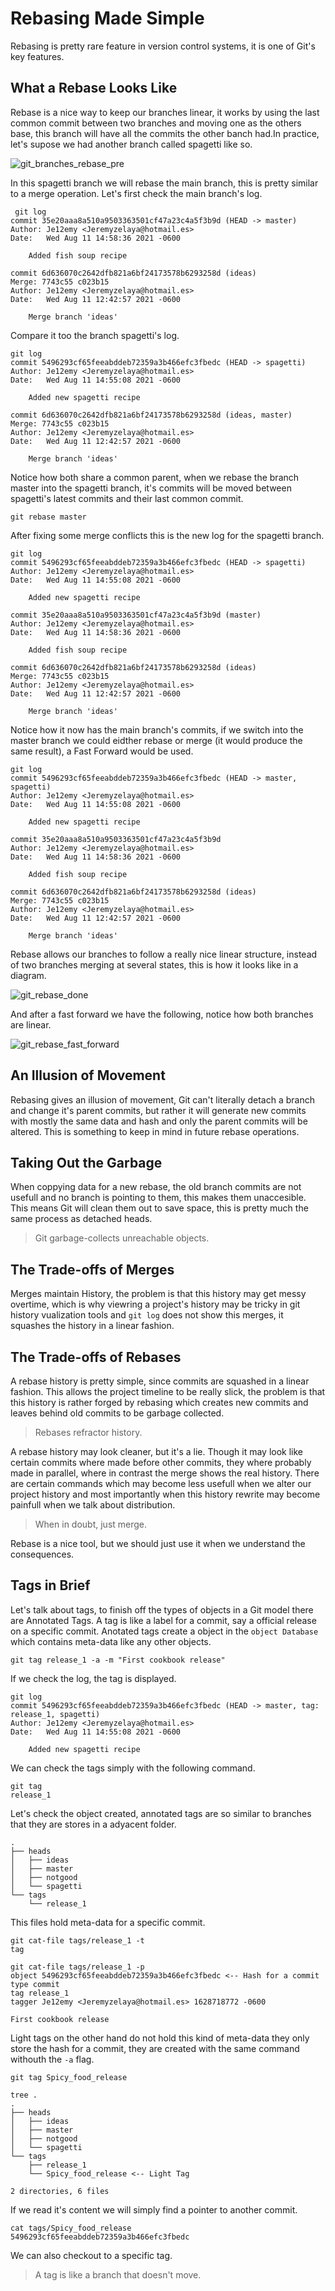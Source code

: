 # Rebasing Made Simple

Rebasing is pretty rare feature in version control systems, it is one of Git's key features.

## What a Rebase Looks Like

Rebase is a nice way to keep our branches linear, it works by using the last common commit between two branches and moving one as the others base, this branch will have all the commits the other banch had.In practice, let's supose we had another branch called spagetti like so.

![git_branches_rebase_pre](resources/git_branches_rebase_pre.png)

In this spagetti branch we will rebase the main branch, this is pretty similar to a merge operation. Let's first check the main branch's log.

```
 git log
commit 35e20aaa8a510a9503363501cf47a23c4a5f3b9d (HEAD -> master)
Author: Je12emy <Jeremyzelaya@hotmail.es>
Date:   Wed Aug 11 14:58:36 2021 -0600

    Added fish soup recipe

commit 6d636070c2642dfb821a6bf24173578b6293258d (ideas)
Merge: 7743c55 c023b15
Author: Je12emy <Jeremyzelaya@hotmail.es>
Date:   Wed Aug 11 12:42:57 2021 -0600

    Merge branch 'ideas'
```

Compare it too the branch spagetti's log.

```
git log
commit 5496293cf65feeabddeb72359a3b466efc3fbedc (HEAD -> spagetti)
Author: Je12emy <Jeremyzelaya@hotmail.es>
Date:   Wed Aug 11 14:55:08 2021 -0600

    Added new spagetti recipe

commit 6d636070c2642dfb821a6bf24173578b6293258d (ideas, master)
Merge: 7743c55 c023b15
Author: Je12emy <Jeremyzelaya@hotmail.es>
Date:   Wed Aug 11 12:42:57 2021 -0600

    Merge branch 'ideas'
```

Notice how both share  a common parent, when we rebase the branch master into the spagetti branch, it's commits will be moved between spagetti's latest commits and their last common commit.

```
git rebase master
```

After fixing some merge conflicts this is the new log for the spagetti branch.

```
git log
commit 5496293cf65feeabddeb72359a3b466efc3fbedc (HEAD -> spagetti)
Author: Je12emy <Jeremyzelaya@hotmail.es>
Date:   Wed Aug 11 14:55:08 2021 -0600

    Added new spagetti recipe

commit 35e20aaa8a510a9503363501cf47a23c4a5f3b9d (master)
Author: Je12emy <Jeremyzelaya@hotmail.es>
Date:   Wed Aug 11 14:58:36 2021 -0600

    Added fish soup recipe

commit 6d636070c2642dfb821a6bf24173578b6293258d (ideas)
Merge: 7743c55 c023b15
Author: Je12emy <Jeremyzelaya@hotmail.es>
Date:   Wed Aug 11 12:42:57 2021 -0600

    Merge branch 'ideas'
```

Notice how it now has the main branch's commits, if we switch into the master branch we could eidther rebase or merge (it would produce the same result), a Fast Forward would be used.

```
git log
commit 5496293cf65feeabddeb72359a3b466efc3fbedc (HEAD -> master, spagetti)
Author: Je12emy <Jeremyzelaya@hotmail.es>
Date:   Wed Aug 11 14:55:08 2021 -0600

    Added new spagetti recipe

commit 35e20aaa8a510a9503363501cf47a23c4a5f3b9d
Author: Je12emy <Jeremyzelaya@hotmail.es>
Date:   Wed Aug 11 14:58:36 2021 -0600

    Added fish soup recipe

commit 6d636070c2642dfb821a6bf24173578b6293258d (ideas)
Merge: 7743c55 c023b15
Author: Je12emy <Jeremyzelaya@hotmail.es>
Date:   Wed Aug 11 12:42:57 2021 -0600

    Merge branch 'ideas'
```

Rebase allows our branches to follow a really nice linear structure, instead of two branches merging at several states, this is how it looks like in a diagram.

![git_rebase_done](resources/git_rebase_done.png)

And after a fast forward we have the following, notice how both branches are linear.

![git_rebase_fast_forward](resources/git_rebase_fast_forward.png)

## An Illusion of Movement

Rebasing gives an illusion of movement, Git can't literally detach a branch and change it's parent commits, but rather it will generate new commits with mostly the same data and hash and only the parent commits will be altered. This is something to keep in mind in future rebase operations.

## Taking Out the Garbage

When coppying data for a new rebase, the old branch commits are not usefull and no branch is pointing to them, this makes them unaccesible. This means Git will clean them out to save space, this is pretty much the same process as detached heads.

> Git garbage-collects unreachable objects.

## The Trade-offs of Merges

Merges maintain History, the problem is that this history may get messy overtime, which is why viewring a project's history may be tricky in git history vualization tools and `git log` does not show this merges, it squashes the history in a linear fashion.

## The Trade-offs of Rebases

A rebase history is pretty simple, since commits are squashed in a linear fashion. This allows the project timeline to be really slick, the problem is that this history is rather forged by rebasing which creates new commits and leaves behind old commits to be garbage collected.

> Rebases refractor history.

A rebase history may look cleaner, but it's a lie. Though it may look like certain commits where made before other commits, they where probably made in parallel, where in contrast the merge shows the real history. There are certain commands which may become less usefull when we alter our project history and most importantly when this history rewrite may become painfull when we talk about distribution.

> When in doubt, just merge.

Rebase is a nice tool, but we should just use it when we understand the consequences.

## Tags in Brief

Let's talk about tags, to finish off the types of objects in a Git model there are Annotated Tags. A tag is like a label for a commit, say a official release on a specific commit. Anotated tags create a object in the `object Database` which contains meta-data like any other objects.

```
git tag release_1 -a -m "First cookbook release"
```

If we check the log, the tag is displayed.

```
git log
commit 5496293cf65feeabddeb72359a3b466efc3fbedc (HEAD -> master, tag: release_1, spagetti)
Author: Je12emy <Jeremyzelaya@hotmail.es>
Date:   Wed Aug 11 14:55:08 2021 -0600

    Added new spagetti recipe
```

We can check the tags simply with the following command.

```
git tag
release_1
```

Let's check the object created, annotated tags are so similar to branches that they are stores in a adyacent folder.

```
.
├── heads
│   ├── ideas
│   ├── master
│   ├── notgood
│   └── spagetti
└── tags
    └── release_1
```

This files hold meta-data for a specific commit.

```
git cat-file tags/release_1 -t
tag

git cat-file tags/release_1 -p
object 5496293cf65feeabddeb72359a3b466efc3fbedc <-- Hash for a commit
type commit
tag release_1
tagger Je12emy <Jeremyzelaya@hotmail.es> 1628718772 -0600

First cookbook release
```

Light tags on the other hand do not hold this kind of meta-data they only store the hash for a commit, they are created with the same command withouth the `-a` flag.

```
git tag Spicy_food_release

tree .
.
├── heads
│   ├── ideas
│   ├── master
│   ├── notgood
│   └── spagetti
└── tags
    ├── release_1
    └── Spicy_food_release <-- Light Tag

2 directories, 6 files
```

If we read it's content we will simply find a pointer to another commit.

```
cat tags/Spicy_food_release
5496293cf65feeabddeb72359a3b466efc3fbedc
```

We can also checkout to a specific tag.

> A tag is like a branch that doesn't move.
